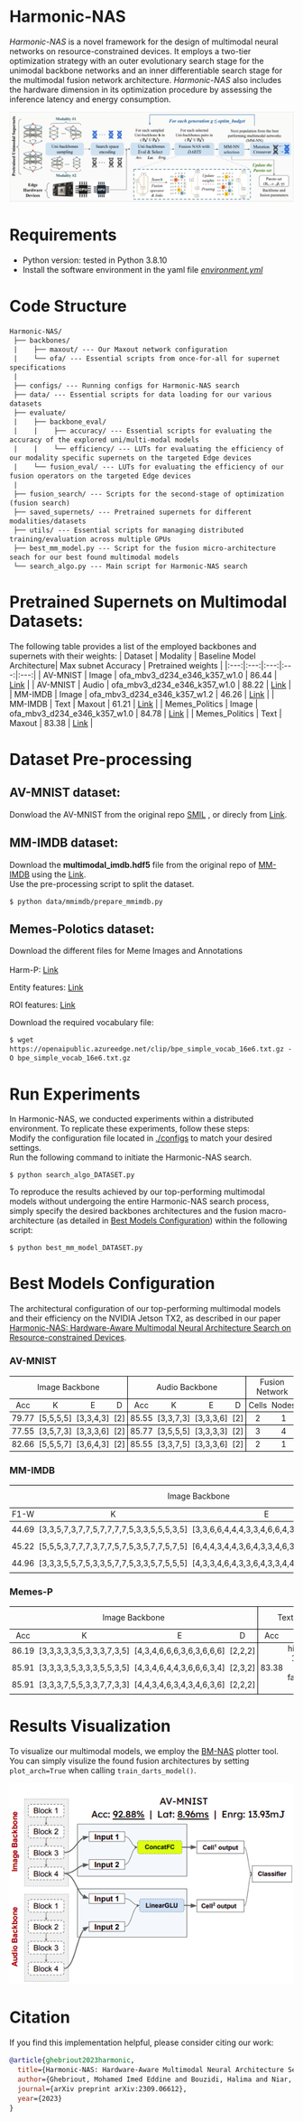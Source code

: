 # Harmonic-NAS
*Harmonic-NAS* is a novel framework for the design of multimodal neural networks on resource-constrained devices. It employs a two-tier optimization strategy with an outer evolutionary search stage for the unimodal backbone networks and an inner differentiable search stage for the multimodal fusion network architecture. *Harmonic-NAS* also includes the hardware dimension in its optimization procedure by assessing the inference latency and energy consumption.

![framework](framework-1.png)



# Requirements

- Python version: tested in Python 3.8.10
- Install the software environment in the yaml file [*environment.yml*](./environment.yml)


# Code Structure
```
Harmonic-NAS/
 ├── backbones/
 |    ├── maxout/ --- Our Maxout network configuration
 |    └── ofa/ --- Essential scripts from once-for-all for supernet specifications
 | 
 ├── configs/ --- Running configs for Harmonic-NAS search
 ├── data/ --- Essential scripts for data loading for our various datasets
 ├── evaluate/
 |    ├── backbone_eval/
 |    |    ├── accuracy/ --- Essential scripts for evaluating the accuracy of the explored uni/multi-modal models
 |    |    └── efficiency/ --- LUTs for evaluating the efficiency of our modality specific supernets on the targeted Edge devices
 |    └── fusion_eval/ --- LUTs for evaluating the efficiency of our fusion operators on the targeted Edge devices
 | 
 ├── fusion_search/ --- Scripts for the second-stage of optimization (fusion search)
 ├── saved_supernets/ --- Pretrained supernets for different modalities/datasets
 ├── utils/ --- Essential scripts for managing distributed training/evaluation across multiple GPUs
 ├── best_mm_model.py --- Script for the fusion micro-architecture seach for our best found multimodal models
 └── search_algo.py --- Main script for Harmonic-NAS search
```

# Pretrained Supernets on Multimodal Datasets:
The following table provides a list of the employed backbones and supernets with their weights:
| Dataset | Modality | Baseline Model Architecture| Max subnet Accuracy | Pretrained weights |
|:---:|:---:|:---:|:---:|:---:|
| AV-MNIST | Image | ofa_mbv3_d234_e346_k357_w1.0 | 86.44 | [Link](https://drive.google.com/file/d/1ff9-jsQ4shX7WwGZJZSXFAPQpET7Ek0k/view?usp=drive_link) |
| AV-MNIST | Audio | ofa_mbv3_d234_e346_k357_w1.0 | 88.22 | [Link](https://drive.google.com/file/d/1ytXHYMc2KKg1phGOLCzqIKcJP-5VmNOw/view?usp=drive_link) |
| MM-IMDB | Image | ofa_mbv3_d234_e346_k357_w1.2 | 46.26 | [Link](https://drive.google.com/file/d/1JnCFxZHNZA6AfkpfuxbGTeAgZQCi59gR/view?usp=drive_link) |
| MM-IMDB | Text | Maxout | 61.21 | [Link](https://drive.google.com/file/d/1hR7o-UeuLasLyeNBsr181ALaAjOCLRIc/view?usp=drive_link) |
| Memes_Politics | Image | ofa_mbv3_d234_e346_k357_w1.0 | 84.78 | [Link](https://drive.google.com/file/d/14RYsdyVWmoTzgmQIoMDaP1ztHXPdNOZw/view?usp=drive_link) |
| Memes_Politics | Text | Maxout | 83.38 | [Link](https://drive.google.com/file/d/1GlHRzPmMTa-BPx6n8gDTH79PXR54PxWy/view?usp=drive_link) |

# Dataset Pre-processing

## AV-MNIST dataset: 
Donwload the AV-MNIST from the original repo [SMIL](https://github.com/mengmenm/SMIL) , or direcly from [Link](https://drive.google.com/file/d/1JTS--8d_BxzZfhQfSAAYeYTjCdUbJyuD/view).

## MM-IMDB dataset: 
Download the **multimodal_imdb.hdf5** file from the original repo of [MM-IMDB](https://github.com/johnarevalo/gmu-mmimdb) using the [Link](https://archive.org/download/mmimdb/multimodal_imdb.hdf5).<br>
Use the pre-processing script to split the dataset.

```shell
$ python data/mmimdb/prepare_mmimdb.py
```

## Memes-Polotics dataset: 
Download the different files for Meme Images and Annotations <br><br>
Harm-P: [Link](https://drive.google.com/file/d/1fw850yxKNqzpRpQKH88D13yfrwX1MLde/view?usp=sharing)

Entity features: [Link](https://drive.google.com/file/d/1KBltp_97CJIOcrxln9VbDfoKxbVQKcVN/view?usp=sharing)

ROI features: [Link](https://drive.google.com/file/d/1KRAJcTme4tmbuNXLQ72NTfnQf3x2YQT_/view?usp=sharing)


Download the required vocabulary file:
```shell
$ wget https://openaipublic.azureedge.net/clip/bpe_simple_vocab_16e6.txt.gz -O bpe_simple_vocab_16e6.txt.gz
```



# Run Experiments
In Harmonic-NAS, we conducted experiments within a distributed environment. To replicate these experiments, follow these steps:<br>
Modify the configuration file located in [./configs](./configs) to match your desired settings.<br>
Run the following command to initiate the Harmonic-NAS search.
```shell
$ python search_algo_DATASET.py
```

To reproduce the results achieved by our top-performing multimodal models without undergoing the entire Harmonic-NAS search process, simply specify the desired backbones architectures and the fusion macro-architecture (as detailed in [Best Models Configuration](#best-models-configuration)) within the following script:
```shell
$ python best_mm_model_DATASET.py
```

# Best Models Configuration

The architectural configuration of our top-performing multimodal models and their efficiency on the NVIDIA Jetson TX2, as described in our paper [Harmonic-NAS: Hardware-Aware Multimodal Neural Architecture Search on Resource-constrained Devices](https://arxiv.org/pdf/2309.06612.pdf).

### AV-MNIST
<table style="border-collapse: collapse; border: none; border-spacing: 0px;">	<tr>		<td colspan="4" style="border-bottom: 1px solid rgb(0, 0, 0); border-right: 1px solid rgb(0, 0, 0); border-top: 1px solid rgb(0, 0, 0); text-align: center; padding-right: 3pt; padding-left: 3pt;">			Image Backbone		</td>		<td colspan="4" style="border-width: 1px; border-style: solid; border-color: rgb(0, 0, 0); text-align: center; padding-right: 3pt; padding-left: 3pt;">			Audio Backbone		</td>		<td colspan="2" style="border-width: 1px; border-style: solid; border-color: rgb(0, 0, 0); text-align: center; padding-right: 3pt; padding-left: 3pt;">			Fusion Network		</td>		<td colspan="3" style="border-bottom: 1px solid rgb(0, 0, 0); border-left: 1px solid rgb(0, 0, 0); border-top: 1px solid rgb(0, 0, 0); text-align: center; padding-right: 3pt; padding-left: 3pt;">			Multimodal Evaluation		</td>	</tr>	<tr>		<td style="border-top: 1px solid rgb(0, 0, 0); border-bottom: 1px solid rgb(0, 0, 0); text-align: center; padding-right: 3pt; padding-left: 3pt;">			Acc		</td>		<td style="border-top: 1px solid rgb(0, 0, 0); border-bottom: 1px solid rgb(0, 0, 0); text-align: center; padding-right: 3pt; padding-left: 3pt;">			K		</td>		<td style="border-top: 1px solid rgb(0, 0, 0); border-bottom: 1px solid rgb(0, 0, 0); text-align: center; padding-right: 3pt; padding-left: 3pt;">			E		</td>		<td style="border-top: 1px solid rgb(0, 0, 0); border-right: 1px solid rgb(0, 0, 0); border-bottom: 1px solid rgb(0, 0, 0); text-align: center; padding-right: 3pt; padding-left: 3pt;">			D		</td>		<td style="border-top: 1px solid rgb(0, 0, 0); border-left: 1px solid rgb(0, 0, 0); border-bottom: 1px solid rgb(0, 0, 0); text-align: center; padding-right: 3pt; padding-left: 3pt;">			Acc		</td>		<td style="border-top: 1px solid rgb(0, 0, 0); border-bottom: 1px solid rgb(0, 0, 0); text-align: center; padding-right: 3pt; padding-left: 3pt;">			K		</td>		<td style="border-top: 1px solid rgb(0, 0, 0); border-bottom: 1px solid rgb(0, 0, 0); text-align: center; padding-right: 3pt; padding-left: 3pt;">			E		</td>		<td style="border-top: 1px solid rgb(0, 0, 0); border-right: 1px solid rgb(0, 0, 0); border-bottom: 1px solid rgb(0, 0, 0); text-align: center; padding-right: 3pt; padding-left: 3pt;">			D		</td>		<td style="border-top: 1px solid rgb(0, 0, 0); border-left: 1px solid rgb(0, 0, 0); border-bottom: 1px solid rgb(0, 0, 0); text-align: center; padding-right: 3pt; padding-left: 3pt;">			Cells		</td>		<td style="border-top: 1px solid rgb(0, 0, 0); border-right: 1px solid rgb(0, 0, 0); border-bottom: 1px solid rgb(0, 0, 0); text-align: center; padding-right: 3pt; padding-left: 3pt;">			Nodes		</td>		<td style="border-top: 1px solid rgb(0, 0, 0); border-left: 1px solid rgb(0, 0, 0); border-bottom: 1px solid rgb(0, 0, 0); text-align: center; padding-right: 3pt; padding-left: 3pt;">			Acc		</td>		<td style="border-top: 1px solid rgb(0, 0, 0); border-bottom: 1px solid rgb(0, 0, 0); text-align: center; padding-right: 3pt; padding-left: 3pt;">			Lat		</td>		<td style="border-top: 1px solid rgb(0, 0, 0); border-bottom: 1px solid rgb(0, 0, 0); text-align: center; padding-right: 3pt; padding-left: 3pt;">			Enr		</td>	</tr>	<tr>		<td style="border-bottom: 1px solid rgb(0, 0, 0); border-top: 1px solid rgb(0, 0, 0); text-align: center; padding-right: 3pt; padding-left: 3pt;">			79.77		</td>		<td style="border-bottom: 1px solid rgb(0, 0, 0); border-top: 1px solid rgb(0, 0, 0); text-align: center; padding-right: 3pt; padding-left: 3pt;">			[5,5,5,5]		</td>		<td style="border-bottom: 1px solid rgb(0, 0, 0); border-top: 1px solid rgb(0, 0, 0); text-align: center; padding-right: 3pt; padding-left: 3pt;">			[3,3,4,3]		</td>		<td style="border-right: 1px solid rgb(0, 0, 0); border-bottom: 1px solid rgb(0, 0, 0); border-top: 1px solid rgb(0, 0, 0); text-align: center; padding-right: 3pt; padding-left: 3pt;">			[2]		</td>		<td style="border-left: 1px solid rgb(0, 0, 0); border-bottom: 1px solid rgb(0, 0, 0); border-top: 1px solid rgb(0, 0, 0); text-align: center; padding-right: 3pt; padding-left: 3pt;">			85.55		</td>		<td style="border-bottom: 1px solid rgb(0, 0, 0); border-top: 1px solid rgb(0, 0, 0); text-align: center; padding-right: 3pt; padding-left: 3pt;">			[3,3,7,3]		</td>		<td style="border-bottom: 1px solid rgb(0, 0, 0); border-top: 1px solid rgb(0, 0, 0); text-align: center; padding-right: 3pt; padding-left: 3pt;">			[3,3,3,6]		</td>		<td style="border-right: 1px solid rgb(0, 0, 0); border-bottom: 1px solid rgb(0, 0, 0); border-top: 1px solid rgb(0, 0, 0); text-align: center; padding-right: 3pt; padding-left: 3pt;">			[2]		</td>		<td style="border-left: 1px solid rgb(0, 0, 0); border-bottom: 1px solid rgb(0, 0, 0); border-top: 1px solid rgb(0, 0, 0); text-align: center; padding-right: 3pt; padding-left: 3pt;">			2		</td>		<td style="border-right: 1px solid rgb(0, 0, 0); border-bottom: 1px solid rgb(0, 0, 0); border-top: 1px solid rgb(0, 0, 0); text-align: center; padding-right: 3pt; padding-left: 3pt;">			1		</td>		<td style="border-left: 1px solid rgb(0, 0, 0); border-bottom: 1px solid rgb(0, 0, 0); border-top: 1px solid rgb(0, 0, 0); text-align: center; padding-right: 3pt; padding-left: 3pt;">			92.88		</td>		<td style="border-bottom: 1px solid rgb(0, 0, 0); border-top: 1px solid rgb(0, 0, 0); text-align: center; padding-right: 3pt; padding-left: 3pt;">			<b>8.96</b>		</td>		<td style="border-bottom: 1px solid rgb(0, 0, 0); border-top: 1px solid rgb(0, 0, 0); text-align: center; padding-right: 3pt; padding-left: 3pt;">			13.93		</td>	</tr>	<tr>		<td style="border-top: 1px solid rgb(0, 0, 0); border-bottom: 1px solid rgb(0, 0, 0); text-align: center; padding-right: 3pt; padding-left: 3pt;">			77.55		</td>		<td style="border-top: 1px solid rgb(0, 0, 0); border-bottom: 1px solid rgb(0, 0, 0); text-align: center; padding-right: 3pt; padding-left: 3pt;">			[3,5,7,3]		</td>		<td style="border-top: 1px solid rgb(0, 0, 0); border-bottom: 1px solid rgb(0, 0, 0); text-align: center; padding-right: 3pt; padding-left: 3pt;">			[3,3,3,6]		</td>		<td style="border-right: 1px solid rgb(0, 0, 0); border-top: 1px solid rgb(0, 0, 0); border-bottom: 1px solid rgb(0, 0, 0); text-align: center; padding-right: 3pt; padding-left: 3pt;">			[2]		</td>		<td style="border-left: 1px solid rgb(0, 0, 0); border-top: 1px solid rgb(0, 0, 0); border-bottom: 1px solid rgb(0, 0, 0); text-align: center; padding-right: 3pt; padding-left: 3pt;">			85.77		</td>		<td style="border-top: 1px solid rgb(0, 0, 0); border-bottom: 1px solid rgb(0, 0, 0); text-align: center; padding-right: 3pt; padding-left: 3pt;">			[3,5,5,5]		</td>		<td style="border-top: 1px solid rgb(0, 0, 0); border-bottom: 1px solid rgb(0, 0, 0); text-align: center; padding-right: 3pt; padding-left: 3pt;">			[3,3,3,3]		</td>		<td style="border-right: 1px solid rgb(0, 0, 0); border-top: 1px solid rgb(0, 0, 0); border-bottom: 1px solid rgb(0, 0, 0); text-align: center; padding-right: 3pt; padding-left: 3pt;">			[2]		</td>		<td style="border-left: 1px solid rgb(0, 0, 0); border-top: 1px solid rgb(0, 0, 0); border-bottom: 1px solid rgb(0, 0, 0); text-align: center; padding-right: 3pt; padding-left: 3pt;">			3		</td>		<td style="border-right: 1px solid rgb(0, 0, 0); border-top: 1px solid rgb(0, 0, 0); border-bottom: 1px solid rgb(0, 0, 0); text-align: center; padding-right: 3pt; padding-left: 3pt;">			4		</td>		<td style="border-left: 1px solid rgb(0, 0, 0); border-top: 1px solid rgb(0, 0, 0); border-bottom: 1px solid rgb(0, 0, 0); text-align: center; padding-right: 3pt; padding-left: 3pt;">			<b>95.55</b>		</td>		<td style="border-top: 1px solid rgb(0, 0, 0); border-bottom: 1px solid rgb(0, 0, 0); text-align: center; padding-right: 3pt; padding-left: 3pt;">			14.41		</td>		<td style="border-top: 1px solid rgb(0, 0, 0); border-bottom: 1px solid rgb(0, 0, 0); text-align: center; padding-right: 3pt; padding-left: 3pt;">			25.49		</td>	</tr>	<tr>		<td style="border-bottom: 1px solid rgb(0, 0, 0); border-top: 1px solid rgb(0, 0, 0); text-align: center; padding-right: 3pt; padding-left: 3pt;">			82.66		</td>		<td style="border-bottom: 1px solid rgb(0, 0, 0); border-top: 1px solid rgb(0, 0, 0); text-align: center; padding-right: 3pt; padding-left: 3pt;">			[5,5,5,7]		</td>		<td style="border-bottom: 1px solid rgb(0, 0, 0); border-top: 1px solid rgb(0, 0, 0); text-align: center; padding-right: 3pt; padding-left: 3pt;">			[3,6,4,3]		</td>		<td style="border-right: 1px solid rgb(0, 0, 0); border-bottom: 1px solid rgb(0, 0, 0); border-top: 1px solid rgb(0, 0, 0); text-align: center; padding-right: 3pt; padding-left: 3pt;">			[2]		</td>		<td style="border-left: 1px solid rgb(0, 0, 0); border-bottom: 1px solid rgb(0, 0, 0); border-top: 1px solid rgb(0, 0, 0); text-align: center; padding-right: 3pt; padding-left: 3pt;">			85.55		</td>		<td style="border-bottom: 1px solid rgb(0, 0, 0); border-top: 1px solid rgb(0, 0, 0); text-align: center; padding-right: 3pt; padding-left: 3pt;">			[3,3,7,5]		</td>		<td style="border-bottom: 1px solid rgb(0, 0, 0); border-top: 1px solid rgb(0, 0, 0); text-align: center; padding-right: 3pt; padding-left: 3pt;">			[3,3,3,6]		</td>		<td style="border-right: 1px solid rgb(0, 0, 0); border-bottom: 1px solid rgb(0, 0, 0); border-top: 1px solid rgb(0, 0, 0); text-align: center; padding-right: 3pt; padding-left: 3pt;">			[2]		</td>		<td style="border-left: 1px solid rgb(0, 0, 0); border-bottom: 1px solid rgb(0, 0, 0); border-top: 1px solid rgb(0, 0, 0); text-align: center; padding-right: 3pt; padding-left: 3pt;">			2		</td>		<td style="border-right: 1px solid rgb(0, 0, 0); border-bottom: 1px solid rgb(0, 0, 0); border-top: 1px solid rgb(0, 0, 0); text-align: center; padding-right: 3pt; padding-left: 3pt;">			1		</td>		<td style="border-left: 1px solid rgb(0, 0, 0); border-bottom: 1px solid rgb(0, 0, 0); border-top: 1px solid rgb(0, 0, 0); text-align: center; padding-right: 3pt; padding-left: 3pt;">			95.33		</td>		<td style="border-bottom: 1px solid rgb(0, 0, 0); border-top: 1px solid rgb(0, 0, 0); text-align: center; padding-right: 3pt; padding-left: 3pt;">			9.11		</td>		<td style="border-bottom: 1px solid rgb(0, 0, 0); border-top: 1px solid rgb(0, 0, 0); text-align: center; padding-right: 3pt; padding-left: 3pt;">			<b>13.88</b>		</td>	</tr></table> 


### MM-IMDB
<table style="border-collapse: collapse; border: none; border-spacing: 0px;">	<tr>		<td colspan="4" style="border-bottom: 1px solid rgb(0, 0, 0); border-right: 1px solid rgb(0, 0, 0); border-top: 1px solid rgb(0, 0, 0); text-align: center; padding-right: 3pt; padding-left: 3pt;">			Image Backbone		</td>		<td colspan="2" style="border-width: 1px; border-style: solid; border-color: rgb(0, 0, 0); text-align: center; padding-right: 3pt; padding-left: 3pt;">			Text Backbone		</td>		<td colspan="2" style="border-width: 1px; border-style: solid; border-color: rgb(0, 0, 0); text-align: center; padding-right: 3pt; padding-left: 3pt;">			Fusion Network		</td>		<td colspan="3" style="border-bottom: 1px solid rgb(0, 0, 0); border-left: 1px solid rgb(0, 0, 0); border-top: 1px solid rgb(0, 0, 0); text-align: center; padding-right: 3pt; padding-left: 3pt;">			Multimodal Evaluation		</td>	</tr>	<tr>		<td style="border-top: 1px solid rgb(0, 0, 0); border-bottom: 1px solid rgb(0, 0, 0); text-align: center; padding-right: 3pt; padding-left: 3pt;">			F1-W		</td>		<td style="border-top: 1px solid rgb(0, 0, 0); border-bottom: 1px solid rgb(0, 0, 0); text-align: center; padding-right: 3pt; padding-left: 3pt;">			K		</td>		<td style="border-top: 1px solid rgb(0, 0, 0); border-bottom: 1px solid rgb(0, 0, 0); text-align: center; padding-right: 3pt; padding-left: 3pt;">			E		</td>		<td style="border-top: 1px solid rgb(0, 0, 0); border-bottom: 1px solid rgb(0, 0, 0); border-right: 1px solid rgb(0, 0, 0); text-align: center; padding-right: 3pt; padding-left: 3pt;">			D		</td>		<td style="border-top: 1px solid rgb(0, 0, 0); border-bottom: 1px solid rgb(0, 0, 0); border-left: 1px solid rgb(0, 0, 0); text-align: center; padding-right: 3pt; padding-left: 3pt;">			F1-W		</td>		<td style="border-top: 1px solid rgb(0, 0, 0); border-bottom: 1px solid rgb(0, 0, 0); border-right: 1px solid rgb(0, 0, 0); text-align: center; padding-right: 3pt; padding-left: 3pt;">			Maxout		</td>		<td style="border-top: 1px solid rgb(0, 0, 0); border-bottom: 1px solid rgb(0, 0, 0); border-left: 1px solid rgb(0, 0, 0); text-align: center; padding-right: 3pt; padding-left: 3pt;">			Cells		</td>		<td style="border-top: 1px solid rgb(0, 0, 0); border-bottom: 1px solid rgb(0, 0, 0); border-right: 1px solid rgb(0, 0, 0); text-align: center; padding-right: 3pt; padding-left: 3pt;">			Nodes		</td>		<td style="border-top: 1px solid rgb(0, 0, 0); border-bottom: 1px solid rgb(0, 0, 0); border-left: 1px solid rgb(0, 0, 0); text-align: center; padding-right: 3pt; padding-left: 3pt;">			F1-W		</td>		<td style="border-top: 1px solid rgb(0, 0, 0); border-bottom: 1px solid rgb(0, 0, 0); text-align: center; padding-right: 3pt; padding-left: 3pt;">			Lat		</td>		<td style="border-top: 1px solid rgb(0, 0, 0); border-bottom: 1px solid rgb(0, 0, 0); text-align: center; padding-right: 3pt; padding-left: 3pt;">			Enr		</td>	</tr>	<tr>		<td style="border-top: 1px solid rgb(0, 0, 0); text-align: center; padding-right: 3pt; padding-left: 3pt;">			44.69		</td>		<td style="border-top: 1px solid rgb(0, 0, 0); text-align: center; padding-right: 3pt; padding-left: 3pt;">			[3,3,5,7,3,7,7,5,7,7,7,7,5,3,3,5,5,5,3,5]		</td>		<td style="border-top: 1px solid rgb(0, 0, 0); text-align: center; padding-right: 3pt; padding-left: 3pt;">			[3,3,6,6,4,4,4,3,3,4,6,6,4,3,6,3,6,4,3,3]		</td>		<td style="border-top: 1px solid rgb(0, 0, 0); border-right: 1px solid rgb(0, 0, 0); text-align: center; padding-right: 3pt; padding-left: 3pt;">			[2,2,3,2,2]		</td>		<td rowspan="3" style="border-top: 1px solid rgb(0, 0, 0); border-left: 1px solid rgb(0, 0, 0); border-bottom: 1px solid rgb(0, 0, 0); text-align: center; padding-right: 3pt; padding-left: 3pt;">			61.18		</td>		<td rowspan="3" style="border-top: 1px solid rgb(0, 0, 0); border-right: 1px solid rgb(0, 0, 0); border-bottom: 1px solid rgb(0, 0, 0); text-align: center; padding-right: 3pt; padding-left: 3pt;">			hidden_features: 128, n_blocks: 2, factor_multiplier: 2		</td>		<td style="border-top: 1px solid rgb(0, 0, 0); border-left: 1px solid rgb(0, 0, 0); text-align: center; padding-right: 3pt; padding-left: 3pt;">			2		</td>		<td style="border-top: 1px solid rgb(0, 0, 0); border-right: 1px solid rgb(0, 0, 0); text-align: center; padding-right: 3pt; padding-left: 3pt;">			1		</td>		<td style="border-top: 1px solid rgb(0, 0, 0); border-left: 1px solid rgb(0, 0, 0); text-align: center; padding-right: 3pt; padding-left: 3pt;">			63.61		</td>		<td style="border-top: 1px solid rgb(0, 0, 0); text-align: center; padding-right: 3pt; padding-left: 3pt;">			<b>21.37</b>		</td>		<td style="border-top: 1px solid rgb(0, 0, 0); text-align: center; padding-right: 3pt; padding-left: 3pt;">			<b>113.99</b>		</td>	</tr>	<tr>		<td style="text-align: center; padding-right: 3pt; padding-left: 3pt;">			45.22		</td>		<td style="text-align: center; padding-right: 3pt; padding-left: 3pt;">			[5,5,5,3,7,7,7,3,7,7,5,7,5,3,5,7,7,5,7,5]		</td>		<td style="text-align: center; padding-right: 3pt; padding-left: 3pt;">			[6,4,4,3,4,4,3,6,4,3,3,4,6,3,4,3,6,4,4,6]		</td>		<td style="border-right: 1px solid rgb(0, 0, 0); text-align: center; padding-right: 3pt; padding-left: 3pt;">			[4,2,3,2,3]		</td>		<td style="border-left: 1px solid rgb(0, 0, 0); text-align: center; padding-right: 3pt; padding-left: 3pt;">			1		</td>		<td style="border-right: 1px solid rgb(0, 0, 0); text-align: center; padding-right: 3pt; padding-left: 3pt;">			1		</td>		<td style="border-left: 1px solid rgb(0, 0, 0); text-align: center; padding-right: 3pt; padding-left: 3pt;">			<b>64.36</b>		</td>		<td style="text-align: center; padding-right: 3pt; padding-left: 3pt;">			28.68		</td>		<td style="text-align: center; padding-right: 3pt; padding-left: 3pt;">			163.04		</td>	</tr>	<tr>		<td style="border-bottom: 1px solid rgb(0, 0, 0); text-align: center; padding-right: 3pt; padding-left: 3pt;">			44.96		</td>		<td style="border-bottom: 1px solid rgb(0, 0, 0); text-align: center; padding-right: 3pt; padding-left: 3pt;">			[3,3,3,5,5,7,5,3,3,5,7,7,5,3,3,5,7,5,5,5]		</td>		<td style="border-bottom: 1px solid rgb(0, 0, 0); text-align: center; padding-right: 3pt; padding-left: 3pt;">			[4,3,3,4,6,4,3,3,6,4,3,3,4,4,6,6,6,4,4,6]		</td>		<td style="border-right: 1px solid rgb(0, 0, 0); border-bottom: 1px solid rgb(0, 0, 0); text-align: center; padding-right: 3pt; padding-left: 3pt;">			[2,2,3,2,3]		</td>		<td style="border-left: 1px solid rgb(0, 0, 0); border-bottom: 1px solid rgb(0, 0, 0); text-align: center; padding-right: 3pt; padding-left: 3pt;">			1		</td>		<td style="border-right: 1px solid rgb(0, 0, 0); border-bottom: 1px solid rgb(0, 0, 0); text-align: center; padding-right: 3pt; padding-left: 3pt;">			1		</td>		<td style="border-left: 1px solid rgb(0, 0, 0); border-bottom: 1px solid rgb(0, 0, 0); text-align: center; padding-right: 3pt; padding-left: 3pt;">			<b>64.27</b>		</td>		<td style="border-bottom: 1px solid rgb(0, 0, 0); text-align: center; padding-right: 3pt; padding-left: 3pt;">			23.67		</td>		<td style="border-bottom: 1px solid rgb(0, 0, 0); text-align: center; padding-right: 3pt; padding-left: 3pt;">			121.75		</td>	</tr></table>

### Memes-P
<table style="border-collapse: collapse; border: none; border-spacing: 0px;">	<tr>		<td colspan="4" style="border-bottom: 1px solid rgb(0, 0, 0); border-right: 1px solid rgb(0, 0, 0); border-top: 1px solid rgb(0, 0, 0); text-align: center; padding-right: 3pt; padding-left: 3pt;">			Image Backbone		</td>		<td colspan="2" style="border-width: 1px; border-style: solid; border-color: rgb(0, 0, 0); text-align: center; padding-right: 3pt; padding-left: 3pt;">			Text Backbone		</td>		<td colspan="2" style="border-width: 1px; border-style: solid; border-color: rgb(0, 0, 0); text-align: center; padding-right: 3pt; padding-left: 3pt;">			Fusion Network		</td>		<td colspan="3" style="border-bottom: 1px solid rgb(0, 0, 0); border-left: 1px solid rgb(0, 0, 0); border-top: 1px solid rgb(0, 0, 0); text-align: center; padding-right: 3pt; padding-left: 3pt;">			Multimodal Evaluation		</td>	</tr>	<tr>		<td style="border-top: 1px solid rgb(0, 0, 0); border-bottom: 1px solid rgb(0, 0, 0); text-align: center; padding-right: 3pt; padding-left: 3pt;">			Acc		</td>		<td style="border-top: 1px solid rgb(0, 0, 0); border-bottom: 1px solid rgb(0, 0, 0); text-align: center; padding-right: 3pt; padding-left: 3pt;">			K		</td>		<td style="border-top: 1px solid rgb(0, 0, 0); border-bottom: 1px solid rgb(0, 0, 0); text-align: center; padding-right: 3pt; padding-left: 3pt;">			E		</td>		<td style="border-top: 1px solid rgb(0, 0, 0); border-bottom: 1px solid rgb(0, 0, 0); border-right: 1px solid rgb(0, 0, 0); text-align: center; padding-right: 3pt; padding-left: 3pt;">			D		</td>		<td style="border-top: 1px solid rgb(0, 0, 0); border-bottom: 1px solid rgb(0, 0, 0); border-left: 1px solid rgb(0, 0, 0); text-align: center; padding-right: 3pt; padding-left: 3pt;">			Acc		</td>		<td style="border-top: 1px solid rgb(0, 0, 0); border-bottom: 1px solid rgb(0, 0, 0); border-right: 1px solid rgb(0, 0, 0); text-align: center; padding-right: 3pt; padding-left: 3pt;">			Maxout		</td>		<td style="border-top: 1px solid rgb(0, 0, 0); border-bottom: 1px solid rgb(0, 0, 0); border-left: 1px solid rgb(0, 0, 0); text-align: center; padding-right: 3pt; padding-left: 3pt;">			Cells		</td>		<td style="border-top: 1px solid rgb(0, 0, 0); border-bottom: 1px solid rgb(0, 0, 0); border-right: 1px solid rgb(0, 0, 0); text-align: center; padding-right: 3pt; padding-left: 3pt;">			Nodes		</td>		<td style="border-top: 1px solid rgb(0, 0, 0); border-bottom: 1px solid rgb(0, 0, 0); border-left: 1px solid rgb(0, 0, 0); text-align: center; padding-right: 3pt; padding-left: 3pt;">			Acc		</td>		<td style="border-top: 1px solid rgb(0, 0, 0); border-bottom: 1px solid rgb(0, 0, 0); text-align: center; padding-right: 3pt; padding-left: 3pt;">			Lat		</td>		<td style="border-top: 1px solid rgb(0, 0, 0); border-bottom: 1px solid rgb(0, 0, 0); text-align: center; padding-right: 3pt; padding-left: 3pt;">			Enr		</td>	</tr>	<tr>		<td style="border-top: 1px solid rgb(0, 0, 0); text-align: center; padding-right: 3pt; padding-left: 3pt;">			86.19		</td>		<td style="border-top: 1px solid rgb(0, 0, 0); text-align: center; padding-right: 3pt; padding-left: 3pt;">			[3,3,3,3,3,5,3,3,3,7,3,5]		</td>		<td style="border-top: 1px solid rgb(0, 0, 0); text-align: center; padding-right: 3pt; padding-left: 3pt;">			[4,3,4,6,6,6,3,6,3,6,6,6]		</td>		<td style="border-top: 1px solid rgb(0, 0, 0); border-right: 1px solid rgb(0, 0, 0); text-align: center; padding-right: 3pt; padding-left: 3pt;">			[2,2,2]		</td>		<td rowspan="3" style="border-top: 1px solid rgb(0, 0, 0); border-left: 1px solid rgb(0, 0, 0); border-bottom: 1px solid rgb(0, 0, 0); text-align: center; padding-right: 3pt; padding-left: 3pt;">			83.38		</td>		<td rowspan="3" style="border-top: 1px solid rgb(0, 0, 0); border-right: 1px solid rgb(0, 0, 0); border-bottom: 1px solid rgb(0, 0, 0); text-align: center; padding-right: 3pt; padding-left: 3pt;">			hidden_features: 128, n_blocks: 2, factor_multiplier: 2		</td>		<td style="border-top: 1px solid rgb(0, 0, 0); border-left: 1px solid rgb(0, 0, 0); text-align: center; padding-right: 3pt; padding-left: 3pt;">			1		</td>		<td style="border-top: 1px solid rgb(0, 0, 0); border-right: 1px solid rgb(0, 0, 0); text-align: center; padding-right: 3pt; padding-left: 3pt;">			2		</td>		<td style="border-top: 1px solid rgb(0, 0, 0); border-left: 1px solid rgb(0, 0, 0); text-align: center; padding-right: 3pt; padding-left: 3pt;">			88.45		</td>		<td style="border-top: 1px solid rgb(0, 0, 0); text-align: center; padding-right: 3pt; padding-left: 3pt;">			<b>10.51</b>			<br>		</td>		<td style="border-top: 1px solid rgb(0, 0, 0); text-align: center; padding-right: 3pt; padding-left: 3pt;">			25.63<wbr>		</td>	</tr>	<tr>		<td style="text-align: center; padding-right: 3pt; padding-left: 3pt;">			85.91		</td>		<td style="text-align: center; padding-right: 3pt; padding-left: 3pt;">			[3,3,3,3,5,3,3,3,5,5,3,5]		</td>		<td style="text-align: center; padding-right: 3pt; padding-left: 3pt;">			[4,3,4,6,4,4,3,6,6,6,3,4]		</td>		<td style="border-right: 1px solid rgb(0, 0, 0); text-align: center; padding-right: 3pt; padding-left: 3pt;">			[2,3,2]		</td>		<td style="border-left: 1px solid rgb(0, 0, 0); text-align: center; padding-right: 3pt; padding-left: 3pt;">			2		</td>		<td style="border-right: 1px solid rgb(0, 0, 0); text-align: center; padding-right: 3pt; padding-left: 3pt;">			3		</td>		<td style="border-left: 1px solid rgb(0, 0, 0); text-align: center; padding-right: 3pt; padding-left: 3pt;">			<b>90.42</b><wbr>		</td>		<td style="text-align: center; padding-right: 3pt; padding-left: 3pt;">			12.47		</td>		<td style="text-align: center; padding-right: 3pt; padding-left: 3pt;">			31.92		</td>	</tr>	<tr>		<td style="border-bottom: 1px solid rgb(0, 0, 0); text-align: center; padding-right: 3pt; padding-left: 3pt;">			85.91		</td>		<td style="border-bottom: 1px solid rgb(0, 0, 0); text-align: center; padding-right: 3pt; padding-left: 3pt;">			[3,3,3,7,5,5,3,3,7,7,3,3]		</td>		<td style="border-bottom: 1px solid rgb(0, 0, 0); text-align: center; padding-right: 3pt; padding-left: 3pt;">			[4,4,3,4,6,3,4,3,4,6,3,6]		</td>		<td style="border-right: 1px solid rgb(0, 0, 0); border-bottom: 1px solid rgb(0, 0, 0); text-align: center; padding-right: 3pt; padding-left: 3pt;">			[2,2,2]		</td>		<td style="border-left: 1px solid rgb(0, 0, 0); border-bottom: 1px solid rgb(0, 0, 0); text-align: center; padding-right: 3pt; padding-left: 3pt;">			2		</td>		<td style="border-right: 1px solid rgb(0, 0, 0); border-bottom: 1px solid rgb(0, 0, 0); text-align: center; padding-right: 3pt; padding-left: 3pt;">			2		</td>		<td style="border-left: 1px solid rgb(0, 0, 0); border-bottom: 1px solid rgb(0, 0, 0); text-align: center; padding-right: 3pt; padding-left: 3pt;">			<b>90.14</b><wbr>		</td>		<td style="border-bottom: 1px solid rgb(0, 0, 0); text-align: center; padding-right: 3pt; padding-left: 3pt;">			11.11		</td>		<td style="border-bottom: 1px solid rgb(0, 0, 0); text-align: center; padding-right: 3pt; padding-left: 3pt;">			26.63		</td>	</tr></table>

# Results Visualization

To visualize our multimodal models, we employ the [BM-NAS](https://github.com/Somedaywilldo/BM-NAS) plotter tool.<br>
You can simply visulize the found fusion architectures by setting `plot_arch=True` when calling `train_darts_model()`.

<p align="center">
  <img src="avmnist_arch.png" alt="AV-MNIST Architecture">
</p>





# Citation
If you find this implementation helpful, please consider citing our work:
```BibTex
@article{ghebriout2023harmonic,
  title={Harmonic-NAS: Hardware-Aware Multimodal Neural Architecture Search on Resource-constrained Devices},
  author={Ghebriout, Mohamed Imed Eddine and Bouzidi, Halima and Niar, Smail and Ouarnoughi, Hamza},
  journal={arXiv preprint arXiv:2309.06612},
  year={2023}
}
```
